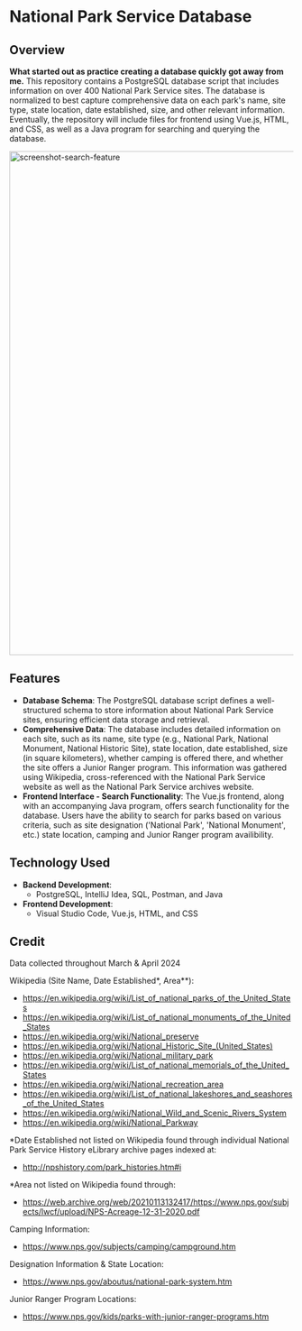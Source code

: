 # National Park Service Database

## Overview
**What started out as practice creating a database quickly got away from me.**
This repository contains a PostgreSQL database script that includes information on over 400 National Park Service sites. The database is normalized to best capture comprehensive data on each park's name, site type, state location, date established, size, and other relevant information. Eventually, the repository will include files for frontend using Vue.js, HTML, and CSS, as well as a Java program for searching and querying the database.

<img width="894" alt="screenshot-search-feature" src="https://github.com/msharretts/NPS-Site-Tracker/assets/155783310/bda9abe4-1e84-4df1-b908-966960cbb962">

## Features
- **Database Schema**: The PostgreSQL database script defines a well-structured schema to store information about National Park Service sites, ensuring efficient data storage and retrieval.
- **Comprehensive Data**: The database includes detailed information on each site, such as its name, site type (e.g., National Park, National Monument, National Historic Site), state location, date established, size (in square kilometers), whether camping is offered there, and whether the site offers a Junior Ranger program. This information was gathered using Wikipedia, cross-referenced with the National Park Service website as well as the National Park Service archives website.
- **Frontend Interface - Search Functionality**: The Vue.js frontend, along with an accompanying Java program, offers search functionality for the database. Users have the ability to search for parks based on various criteria, such as site designation ('National Park', 'National Monument', etc.) state location, camping and Junior Ranger program availibility.

## Technology Used
- **Backend Development**:
   - PostgreSQL, IntelliJ Idea, SQL, Postman, and Java
- **Frontend Development**:
   - Visual Studio Code, Vue.js, HTML, and CSS

## Credit
Data collected throughout March & April 2024

Wikipedia (Site Name, Date Established*, Area**):
- https://en.wikipedia.org/wiki/List_of_national_parks_of_the_United_States
- https://en.wikipedia.org/wiki/List_of_national_monuments_of_the_United_States
- https://en.wikipedia.org/wiki/National_preserve
- https://en.wikipedia.org/wiki/National_Historic_Site_(United_States)
- https://en.wikipedia.org/wiki/National_military_park
- https://en.wikipedia.org/wiki/List_of_national_memorials_of_the_United_States
- https://en.wikipedia.org/wiki/National_recreation_area
- https://en.wikipedia.org/wiki/List_of_national_lakeshores_and_seashores_of_the_United_States
- https://en.wikipedia.org/wiki/National_Wild_and_Scenic_Rivers_System
- https://en.wikipedia.org/wiki/National_Parkway
  
*Date Established not listed on Wikipedia found through individual National Park Service History eLibrary archive pages indexed at:
- http://npshistory.com/park_histories.htm#i

*Area not listed on Wikipedia found through:
- https://web.archive.org/web/20210113132417/https://www.nps.gov/subjects/lwcf/upload/NPS-Acreage-12-31-2020.pdf

Camping Information:
- https://www.nps.gov/subjects/camping/campground.htm
  
Designation Information & State Location:
- https://www.nps.gov/aboutus/national-park-system.htm

Junior Ranger Program Locations: 
- https://www.nps.gov/kids/parks-with-junior-ranger-programs.htm

